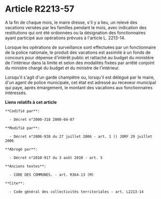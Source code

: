 # Article R2213-57

A la fin de chaque mois, le maire dresse, s'il y a lieu, un relevé des vacations versées par les familles pendant le mois,
avec indication des restitutions qui ont été ordonnées ou la désignation des fonctionnaires ayant participé aux opérations
prévues à l'article L. 2213-14.

Lorsque les opérations de surveillance sont effectuées par un fonctionnaire de la police nationale, le produit des vacations
est assimilé à un fonds de concours pour dépense d'intérêt public et rattaché au budget du ministère de l'intérieur dans la
limite et selon des modalités fixées par arrêté conjoint du ministre chargé du budget et du ministre de l'intérieur.

Lorsqu'il s'agit d'un garde champêtre ou, lorsqu'il est délégué par le maire, d'un agent de police municipale, cet état est
adressé au receveur municipal qui paye, après émargement, le montant des vacations aux fonctionnaires intéressés.

**Liens relatifs à cet article**

	**Codifié par**:

	  - Décret n°2000-318 2000-04-07

	**Modifié par**:

	  - Décret n°2006-938 du 27 juillet 2006 - art. 1 () JORF 29 juillet 2006

	**Abrogé par**:

	  - Décret n°2010-917 du 3 août 2010 - art. 5

	**Anciens textes**:

	  - CODE DES COMMUNES. - art. R364-13 (M)

	**Cite**:

	  - Code général des collectivités territoriales - art. L2213-14
